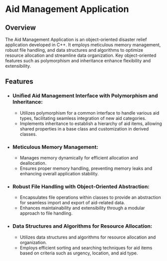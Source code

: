   <h1>Aid Management Application</h1>

  <h2>Overview</h2>
  <p>The Aid Management Application is an object-oriented disaster relief application developed in C++. It employs meticulous memory management, robust file handling, and data structures and algorithms to optimize resource allocation and streamline data organization. Key object-oriented features such as polymorphism and inheritance enhance flexibility and extensibility.</p>

  <h2>Features</h2>
 
  <ul>
    <li>
      <h3>Unified Aid Management Interface with Polymorphism and Inheritance:</h3>
      <ul>
        <li>Utilizes polymorphism for a common interface to handle various aid types, facilitating seamless integration of new aid categories.</li>
        <li>Implements inheritance to establish a hierarchy of aid items, allowing shared properties in a base class and customization in derived classes.</li>
      </ul>
    </li>
    <li>
      <h3>Meticulous Memory Management:</h3>
      <ul>
        <li>Manages memory dynamically for efficient allocation and deallocation.</li>
        <li>Ensures proper memory handling, preventing memory leaks and enhancing overall application stability.</li>
      </ul>
    </li>
    <li>
      <h3>Robust File Handling with Object-Oriented Abstraction:</h3>
      <ul>
        <li>Encapsulates file operations within classes to provide an abstraction for seamless import and export of aid-related data.</li>
        <li>Enhances maintainability and extensibility through a modular approach to file handling.</li>
      </ul>
    </li>
    <li>
      <h3>Data Structures and Algorithms for Resource Allocation:</h3>
      <ul>
        <li>Utilizes data structures and algorithms for resource allocation and organization.</li>
        <li>Employs efficient sorting and searching techniques for aid items based on criteria such as urgency, location, and aid type.</li>
      </ul>
    </li>
  </ul>
